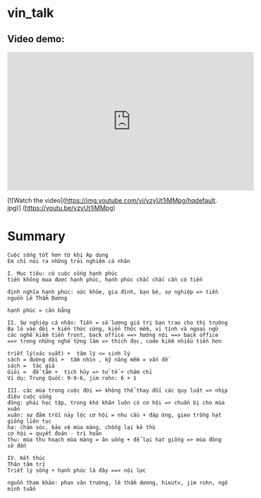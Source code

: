 # vin_talk

## Video demo:

<div>
    <iframe
    width="560"
    height="315"
    src="https://www.youtube.com/embed/mwLRiAkULN0"
    title="YouTube video player" frameborder="0" allow="accelerometer; autoplay; clipboard-write; encrypted-media; gyroscope; picture-in-picture; web-share" allowfullscreen>
    </iframe>
</div>

[![Watch the video](https://img.youtube.com/vi/yzyUt1iMMpg/hqdefault.
jpg)]
(https://youtu.be/yzyUt1iMMpg)

# Summary

```
Cuộc sống tốt hơn từ khi Áp dụng
Em chỉ nói ra những trải nghiệm cá nhân

I. Mục tiêu: có cuộc sống hạnh phúc
tiền không mua được hạnh phúc, hạnh phúc chắc chắc cần có tiền

định nghĩa hạnh phúc: sức khỏe, gia đình, bạn bè, sự nghiệp => tiền
nguồn Lê Thẩm Dương

hạnh phúc = cân bằng

II. Sự nghiệp cá nhân: Tiền = số lượng giá trị bạn trao cho thị trường
Ba lô vào đời + kiến thức cứng, kiến thức mềm, vi tính và ngoại ngữ
các nghề kiếm tiền front, back office ==> hướng nội ==> back office ==> trong những nghề từng làm => thích đọc, code kiếm nhiều tiền hơn

triết lý(xác suất) +  tâm lý <= sinh lý
sách = đường dài +  tầm nhìn , kỹ năng mềm = vấn đề
sách =  tác giả
Giỏi =  để tâm +  tích hũy => tử tế + chăm chỉ
Ví dụ: Trung Quốc: 9-9-6, jim rohn: 6 + 1

III. các mùa trong cuộc đời => không thể thay đổi các quy luật => nhịp điệu cuộc sống
đông: phải học tập, trong khó khăn luôn có cơ hội => chuẩn bị cho mùa xuân
xuân: sự đâm trồi nảy lộc cơ hội = nhu cầu + đáp ứng, gieo trồng hạt giống liên tục
hạ: chăm sóc, bảo vệ mùa màng, chống lại kẻ thù
cơ hội = quyết đoán - trì hoãn
thu: mùa thu hoạch mùa màng = ăn uống + để lại hạt giống => mùa đông sẽ đến

IV. Kết thúc
Thân tâm trí
Triết lý sống + hạnh phúc là đây ==> nội lực

nguồn tham khảo: phan văn trường, lê thẩm dương, hieutv, jim rohn, ngô minh tuấn
```
